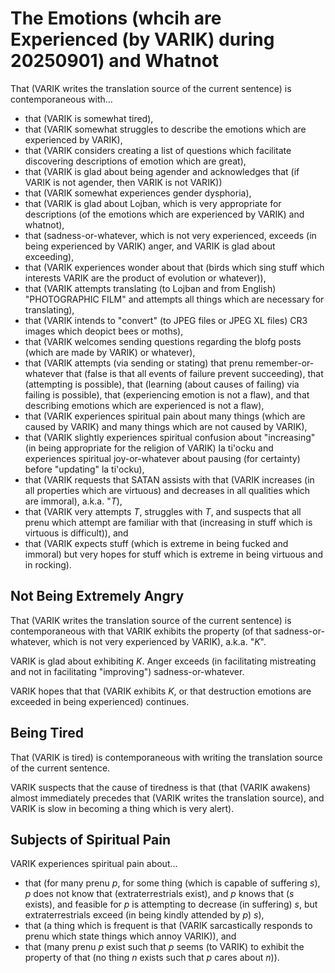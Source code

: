 The Emotions (whcih are Experienced (by VARIK) during 20250901) and Whatnot
===========================================================================

That (VARIK writes the translation source of the current sentence) is contemporaneous with...

* that (VARIK is somewhat tired),
* that (VARIK somewhat struggles to describe the emotions which are experienced by VARIK),
* that (VARIK considers creating a list of questions which facilitate discovering descriptions of emotion which are great),
* that (VARIK is glad about being agender and acknowledges that (if VARIK is not agender, then VARIK is not VARIK))
* that (VARIK somewhat experiences gender dysphoria),
* that (VARIK is glad about Lojban, which is very appropriate for descriptions (of the emotions which are experienced by VARIK) and whatnot),
* that (sadness-or-whatever, which is not very experienced, exceeds (in being experienced by VARIK) anger, and VARIK is glad about exceeding),
* that (VARIK experiences wonder about that (birds which sing stuff which interests VARIK are the product of evolution or whatever)),
* that (VARIK attempts translating (to Lojban and from English) "PHOTOGRAPHIC FILM" and attempts all things which are necessary for translating),
* that (VARIK intends to "convert" (to JPEG files or JPEG XL files) CR3 images which deopict bees or moths),
* that (VARIK welcomes sending questions regarding the blofg posts (which are made by VARIK) or whatever),
* that (VARIK attempts (via sending or stating) that prenu remember-or-whatever that (false is that all events of failure prevent succeeding), that (attempting is possible), that (learning (about causes of failing) via failing is possible), that (experiencing emotion is not a flaw), and that describing emotions which are experienced is not a flaw),
* that (VARIK experiences spiritual pain about many things (which are caused by VARIK) and many things which are not caused by VARIK),
* that (VARIK slightly experiences spiritual confusion about "increasing" (in being appropriate for the religion of VARIK) la ti'ocku and experiences spiritual joy-or-whatever about pausing (for certainty) before "updating" la ti'ocku),
* that (VARIK requests that SATAN assists with that (VARIK increases (in all properties which are virtuous) and decreases in all qualities which are immoral), a.k.a. "$T$),
* that (VARIK very attempts $T$, struggles with $T$, and suspects that all prenu which attempt are familiar with that (increasing in stuff which is virtuous is difficult)), and
* that (VARIK expects stuff (which is extreme in being fucked and immoral) but very hopes for stuff which is extreme in being virtuous and in rocking).

## Not Being Extremely Angry
That (VARIK writes the translation source of the current sentence) is contemporaneous with that VARIK exhibits the property (of that sadness-or-whatever, which is not very experienced by VARIK), a.k.a. "$K$".

VARIK is glad about exhibiting $K$.  Anger exceeds (in facilitating mistreating and not in facilitating "improving") sadness-or-whatever.

VARIK hopes that that (VARIK exhibits $K$, or that destruction emotions are exceeded in being experienced) continues.

## Being Tired
That (VARIK is tired) is contemporaneous with writing the translation source of the current sentence.

VARIK suspects that the cause of tiredness is that (that (VARIK awakens) almost immediately precedes that (VARIK writes the translation source), and VARIK is slow in becoming a thing which is very alert).

## Subjects of Spiritual Pain
VARIK experiences spiritual pain about...

* that (for many prenu $p$, for some thing (which is capable of suffering $s$), $p$ does not know that (extraterrestrials exist), and $p$ knows that ($s$ exists), and feasible for $p$ is attempting to decrease (in suffering) $s$, but extraterrestrials exceed (in being kindly attended by $p$) $s$),
* that (a thing which is frequent is that (VARIK sarcastically responds to prenu which state things which annoy VARIK)), and
* that (many prenu $p$ exist such that $p$ seems (to VARIK) to exhibit the property of that (no thing $n$ exists such that $p$ cares about $n$)).
